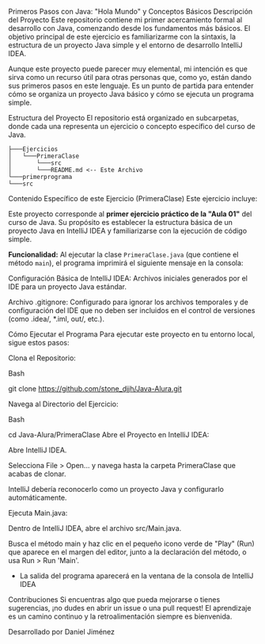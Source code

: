 Primeros Pasos con Java: "Hola Mundo" y Conceptos Básicos
Descripción del Proyecto
Este repositorio contiene mi primer acercamiento formal al desarrollo con Java, comenzando desde los fundamentos más básicos. El objetivo principal de este ejercicio es familiarizarme con la sintaxis, la estructura de un proyecto Java simple y el entorno de desarrollo IntelliJ IDEA.

Aunque este proyecto puede parecer muy elemental, mi intención es que sirva como un recurso útil para otras personas que, como yo, están dando sus primeros pasos en este lenguaje. Es un punto de partida para entender cómo se organiza un proyecto Java básico y cómo se ejecuta un programa simple.

Estructura del Proyecto
El repositorio está organizado en subcarpetas, donde cada una representa un ejercicio o concepto específico del curso de Java.

```Java-Alura/
├───Ejercicios
│   └───PrimeraClase
│       └───src
│       └───README.md <-- Este Archivo
└───primerprograma
└───src
```
Contenido Específico de este Ejercicio (PrimeraClase)
Este ejercicio incluye:

Este proyecto corresponde al **primer ejercicio práctico de la "Aula 01"** del curso de Java. Su propósito es establecer la estructura básica de un proyecto Java en IntelliJ IDEA y familiarizarse con la ejecución de código simple.

**Funcionalidad:**
Al ejecutar la clase `PrimeraClase.java` (que contiene el método `main`), el programa imprimirá el siguiente mensaje en la consola:


Configuración Básica de IntelliJ IDEA: Archivos iniciales generados por el IDE para un proyecto Java estándar.

Archivo .gitignore: Configurado para ignorar los archivos temporales y de configuración del IDE que no deben ser incluidos en el control de versiones (como .idea/, *.iml, out/, etc.).

Cómo Ejecutar el Programa
Para ejecutar este proyecto en tu entorno local, sigue estos pasos:

Clona el Repositorio:

Bash

git clone https://github.com/stone_djjh/Java-Alura.git


Navega al Directorio del Ejercicio:

Bash

cd Java-Alura/PrimeraClase
Abre el Proyecto en IntelliJ IDEA:

Abre IntelliJ IDEA.

Selecciona File > Open... y navega hasta la carpeta PrimeraClase que acabas de clonar.

IntelliJ debería reconocerlo como un proyecto Java y configurarlo automáticamente.

Ejecuta Main.java:

Dentro de IntelliJ IDEA, abre el archivo src/Main.java.

Busca el método main y haz clic en el pequeño icono verde de "Play" (Run) que aparece en el margen del editor, junto a la declaración del método, o usa Run > Run 'Main'.

* La salida del programa aparecerá en la ventana de la consola de IntelliJ IDEA

Contribuciones
Si encuentras algo que pueda mejorarse o tienes sugerencias, ¡no dudes en abrir un issue o una pull request! El aprendizaje es un camino continuo y la retroalimentación siempre es bienvenida.

Desarrollado por
Daniel Jiménez